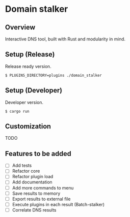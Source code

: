 # Domain stalker

## Overview

Interactive DNS tool, built with Rust and modularity in mind.

## Setup (Release)

Release ready version.

```
$ PLUGINS_DIRECTORY=plugins ./domain_stalker
```

## Setup (Developer)

Developer version.

```
$ cargo run
```

## Customization

TODO

## Features to be added

- [ ] Add tests
- [ ] Refactor core
- [ ] Refactor plugin load
- [ ] Add documentation
- [ ] Add more commands to menu
- [ ] Save results to memory
- [ ] Export results to external file
- [ ] Execute plugins in each result (Batch-stalker)
- [ ] Correlate DNS results
